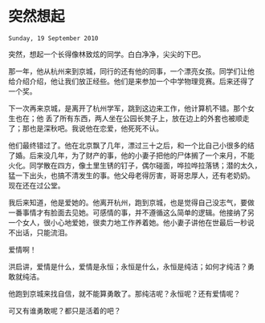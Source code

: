 # 突然想起

`Sunday, 19 September 2010`

突然，想起一个长得像林致炫的同学。白白净净，尖尖的下巴。

那一年，他从杭州来到京城，同行的还有他的同事，一个漂亮女孩。同学们让他
给介绍介绍，他让我们放正经些。他们是来参加一个中学物理竞赛。后来还得了
一个奖。

下一次再来京城，是离开了杭州学军，跳到这边来工作，他计算机不错。那个女
生也在；他 丢了所有东西，两人坐在公园长凳子上，放在边上的外套也被顺走
了；那也是深秋吧。我说他在恋爱，他死死不认。

他们最终错过了。他在北京飘了几年，漂过三十之后，和一个比自己小很多的结
了婚。后来没几年，为了财产的事，他的小妻子把他的尸体搁了一个来月，不能
火化。同学散在四方，像土里生锈的钉子，偶尔碰面，哗拉哗拉落锈；潜的太久，
猛一下出头，也搞不清发生的事。他父母老得厉害，哥哥忠厚人，还有老奶奶。
现在还在过公堂。

我后来知道，他是爱她的。他离开杭州，跑到京城，也是觉得自己没志气，要做
一番事情才有脸面去见她。可感情的事，并不遵循这么简单的逻辑。他接纳了另
一个女人，很小心地爱她，很卖力地工作养着她。他小妻子讲他在世最后一秒说
不出话，只能流泪。

爱情啊！

洪启讲，爱情是什么，爱情是永恒；永恒是什么，永恒是纯洁；如何才纯洁？勇
敢就纯洁。

他跑到京城来找自信，就不能算勇敢了。那纯洁呢？永恒呢？还有爱情呢？

可又有谁勇敢呢？都只是活着的吧？
